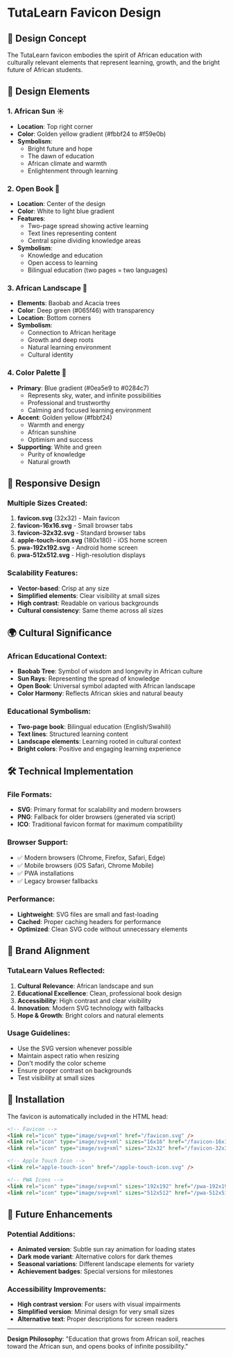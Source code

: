 # TutaLearn Favicon Design

## 🎨 Design Concept

The TutaLearn favicon embodies the spirit of African education with culturally relevant elements that represent learning, growth, and the bright future of African students.

## 🌟 Design Elements

### 1. **African Sun** ☀️

- **Location**: Top right corner
- **Color**: Golden yellow gradient (#fbbf24 to #f59e0b)
- **Symbolism**:
  - Bright future and hope
  - The dawn of education
  - African climate and warmth
  - Enlightenment through learning

### 2. **Open Book** 📖

- **Location**: Center of the design
- **Color**: White to light blue gradient
- **Features**:
  - Two-page spread showing active learning
  - Text lines representing content
  - Central spine dividing knowledge areas
- **Symbolism**:
  - Knowledge and education
  - Open access to learning
  - Bilingual education (two pages = two languages)

### 3. **African Landscape** 🌳

- **Elements**: Baobab and Acacia trees
- **Color**: Deep green (#065f46) with transparency
- **Location**: Bottom corners
- **Symbolism**:
  - Connection to African heritage
  - Growth and deep roots
  - Natural learning environment
  - Cultural identity

### 4. **Color Palette** 🎨

- **Primary**: Blue gradient (#0ea5e9 to #0284c7)
  - Represents sky, water, and infinite possibilities
  - Professional and trustworthy
  - Calming and focused learning environment
- **Accent**: Golden yellow (#fbbf24)
  - Warmth and energy
  - African sunshine
  - Optimism and success
- **Supporting**: White and green
  - Purity of knowledge
  - Natural growth

## 📱 Responsive Design

### Multiple Sizes Created:

1. **favicon.svg** (32x32) - Main favicon
2. **favicon-16x16.svg** - Small browser tabs
3. **favicon-32x32.svg** - Standard browser tabs
4. **apple-touch-icon.svg** (180x180) - iOS home screen
5. **pwa-192x192.svg** - Android home screen
6. **pwa-512x512.svg** - High-resolution displays

### Scalability Features:

- **Vector-based**: Crisp at any size
- **Simplified elements**: Clear visibility at small sizes
- **High contrast**: Readable on various backgrounds
- **Cultural consistency**: Same theme across all sizes

## 🌍 Cultural Significance

### African Educational Context:

- **Baobab Tree**: Symbol of wisdom and longevity in African culture
- **Sun Rays**: Representing the spread of knowledge
- **Open Book**: Universal symbol adapted with African landscape
- **Color Harmony**: Reflects African skies and natural beauty

### Educational Symbolism:

- **Two-page book**: Bilingual education (English/Swahili)
- **Text lines**: Structured learning content
- **Landscape elements**: Learning rooted in cultural context
- **Bright colors**: Positive and engaging learning experience

## 🛠 Technical Implementation

### File Formats:

- **SVG**: Primary format for scalability and modern browsers
- **PNG**: Fallback for older browsers (generated via script)
- **ICO**: Traditional favicon format for maximum compatibility

### Browser Support:

- ✅ Modern browsers (Chrome, Firefox, Safari, Edge)
- ✅ Mobile browsers (iOS Safari, Chrome Mobile)
- ✅ PWA installations
- ✅ Legacy browser fallbacks

### Performance:

- **Lightweight**: SVG files are small and fast-loading
- **Cached**: Proper caching headers for performance
- **Optimized**: Clean SVG code without unnecessary elements

## 🎯 Brand Alignment

### TutaLearn Values Reflected:

1. **Cultural Relevance**: African landscape and sun
2. **Educational Excellence**: Clean, professional book design
3. **Accessibility**: High contrast and clear visibility
4. **Innovation**: Modern SVG technology with fallbacks
5. **Hope & Growth**: Bright colors and natural elements

### Usage Guidelines:

- Use the SVG version whenever possible
- Maintain aspect ratio when resizing
- Don't modify the color scheme
- Ensure proper contrast on backgrounds
- Test visibility at small sizes

## 🚀 Installation

The favicon is automatically included in the HTML head:

```html
<!-- Favicon -->
<link rel="icon" type="image/svg+xml" href="/favicon.svg" />
<link rel="icon" type="image/svg+xml" sizes="16x16" href="/favicon-16x16.svg" />
<link rel="icon" type="image/svg+xml" sizes="32x32" href="/favicon-32x32.svg" />

<!-- Apple Touch Icon -->
<link rel="apple-touch-icon" href="/apple-touch-icon.svg" />

<!-- PWA Icons -->
<link rel="icon" type="image/svg+xml" sizes="192x192" href="/pwa-192x192.svg" />
<link rel="icon" type="image/svg+xml" sizes="512x512" href="/pwa-512x512.svg" />
```

## 🔄 Future Enhancements

### Potential Additions:

- **Animated version**: Subtle sun ray animation for loading states
- **Dark mode variant**: Alternative colors for dark themes
- **Seasonal variations**: Different landscape elements for variety
- **Achievement badges**: Special versions for milestones

### Accessibility Improvements:

- **High contrast version**: For users with visual impairments
- **Simplified version**: Minimal design for very small sizes
- **Alternative text**: Proper descriptions for screen readers

---

**Design Philosophy**: "Education that grows from African soil, reaches toward the African sun, and opens books of infinite possibility."
